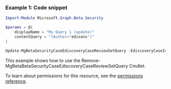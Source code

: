### Example 1: Code snippet

```powershellImport-Module Microsoft.Graph.Beta.Security

$params = @{
	displayName = "My Query 1 (update)"
	contentQuery = "(Author="edisons")"
}

Update-MgBetaSecurityCaseEdiscoveryCaseReviewSetQuery -EdiscoveryCaseId $ediscoveryCaseId -EdiscoveryReviewSetId $ediscoveryReviewSetId -EdiscoveryReviewSetQueryId $ediscoveryReviewSetQueryId -BodyParameter $params
```
This example shows how to use the Remove-MgBetaBetaSecurityCaseEdiscoveryCaseReviewSetQuery Cmdlet.
To learn about permissions for this resource, see the [permissions reference](/graph/permissions-reference).

